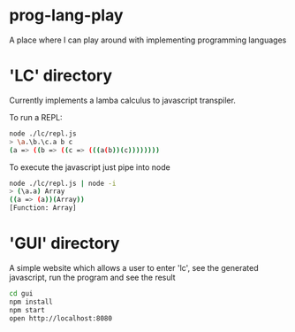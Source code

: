 
# prog-lang-play

A place where I can play around with implementing programming languages

# 'LC' directory

Currently implements a lamba calculus to javascript transpiler.

To run a REPL:

```bash
node ./lc/repl.js
> \a.\b.\c.a b c
(a => ((b => ((c => (((a(b))(c))))))))
```

To execute the javascript just pipe into node

```bash
node ./lc/repl.js | node -i
> (\a.a) Array
((a => (a))(Array))
[Function: Array]
```

# 'GUI' directory

A simple website which allows a user to enter 'lc', see the generated javascript, run the program and see the result

```bash
cd gui
npm install
npm start
open http://localhost:8080
```
